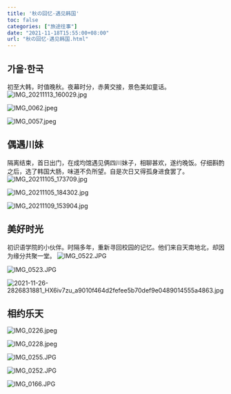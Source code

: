 ```yaml
---
title: '秋の回忆·遇见韩国'
toc: false
categories: ["旅途往事"]
date: "2021-11-18T15:55:00+08:00"
url: "秋の回忆·遇见韩国.html"
---
```




## 가을·한국

初至大韩，时值晚秋。夜幕时分，赤黄交接，景色美如童话。 ![IMG_20211113_160029.jpg](http://blog.dahouzi.cn/blog/picture/IMG_20211113_160029.jpg?imageView/2/w/800 )

![IMG_0062.jpeg](http://blog.dahouzi.cn/blog/picture/IMG_0062.jpeg?imageView/2/w/800)

![IMG_0057.jpeg](http://blog.dahouzi.cn/blog/picture/IMG_0057.jpeg?imageView/2/w/800)

## 偶遇川妹

隔离结束，首日出门，在成均馆遇见俩四川妹子，相聊甚欢，遂约晚饭。仔细斟酌之后，选了韩国大肠，味道不负所望。自是次日又得孤身进食罢了。 ![IMG_20211105_173709.jpg](http://blog.dahouzi.cn/blog/picture/IMG_20211105_173709.jpg?imageView/2/w/800)

![IMG_20211105_184302.jpg](http://blog.dahouzi.cn/blog/picture/IMG_20211105_184302.jpg?imageView/2/w/800)

![IMG_20211109_153904.jpg](http://blog.dahouzi.cn/blog/picture/IMG_20211109_153904.jpg?imageView/2/w/800)

## 美好时光

初识语学院的小伙伴。时隔多年，重新寻回校园的记忆。他们来自天南地北，却因为缘分共聚一堂。 ![IMG_0522.JPG](http://blog.dahouzi.cn/blog/picture/IMG_0522.JPG?imageView/2/w/800)

![IMG_0523.JPG](http://blog.dahouzi.cn/blog/picture/IMG_0523.JPG?imageView/2/w/800)

![2021-11-26-2826831881_HX6iv7zu_a9010f464d2fefee5b70def9e0489014555a4863.jpg](http://blog.dahouzi.cn/blog/picture/2021-11-26-2826831881_HX6iv7zu_a9010f464d2fefee5b70def9e0489014555a4863.jpg?imageView/2/w/800)

## 相约乐天

![IMG_0226.jpeg](http://blog.dahouzi.cn/blog/picture/IMG_0226.jpeg?imageView/2/w/800)

![IMG_0228.jpeg](http://blog.dahouzi.cn/blog/picture/IMG_0228.jpeg?imageView/2/w/800)

![IMG_0255.JPG](http://blog.dahouzi.cn/blog/picture/IMG_0255.JPG?imageView/2/w/800)

![IMG_0252.JPG](http://blog.dahouzi.cn/blog/picture/IMG_0252.JPG?imageView/2/w/800)

![IMG_0166.JPG](http://blog.dahouzi.cn/blog/picture/IMG_0166.JPG?imageView/2/w/800)
